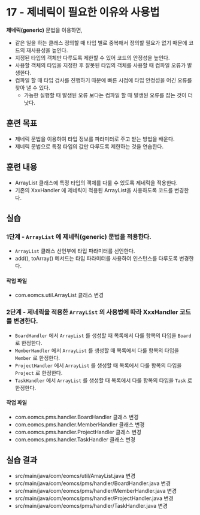 # 17 - 제네릭이 필요한 이유와 사용법

**제네릭(generic)** 문법을 이용하면,

- 같은 일을 하는 클래스 정의할 때 타입 별로 중복해서 정의할 필요가 없기 때문에 코드의 재사용성을 높인다. 
- 지정된 타입의 객체만 다루도록 제한할 수 있어 코드의 안정성을 높인다.
- 사용할 객체의 타입을 지정한 후 잘못된 타입의 객체를 사용할 때 컴파일 오류가 발생한다.
- 컴파일 할 때 타입 검사를 진행하기 때문에 빠른 시점에 타입 안정성을 어긴 오류를 찾아 낼 수 있다.
  - 가능한 실행할 때 발생된 오류 보다는 컴파일 할 때 발생된 오류를 잡는 것이 더 낫다.


## 훈련 목표

- 제네릭 문법을 이용하여 타입 정보를 파라미터로 주고 받는 방법을 배운다.
- 제네릭 문법으로 특정 타입의 값만 다루도록 제한하는 것을 연습한다.

## 훈련 내용

- ArrayList 클래스에 특정 타입의 객체를 다룰 수 있도록 제네릭을 적용한다.
- 기존의 XxxHandler 에 제네릭이 적용된 ArrayList을 사용하도록 코드를 변경한다.


## 실습

### 1단계 - `ArrayList` 에 제네릭(generic) 문법을 적용한다.

- `ArrayList` 클래스 선언부에 타입 파라미터를 선언한다.
- add(), toArray() 메서드는 타입 파라미터를 사용하여 인스턴스를 다루도록 변경한다.

#### 작업 파일

- com.eomcs.util.ArrayList 클래스 변경

### 2단계 - 제네릭을 적용한 `ArrayList` 의 사용법에 따라 XxxHandler 코드를 변경한다.

- `BoardHandler` 에서 `ArrayList` 를 생성할 때 목록에서 다룰 항목의 타입을 `Board` 로 한정한다.  
- `MemberHandler` 에서 `ArrayList` 를 생성할 때 목록에서 다룰 항목의 타입을 `Member` 로 한정한다.  
- `ProjectHandler` 에서 `ArrayList` 를 생성할 때 목록에서 다룰 항목의 타입을 `Project` 로 한정한다.  
- `TaskHandler` 에서 `ArrayList` 를 생성할 때 목록에서 다룰 항목의 타입을 `Task` 로 한정한다.  


#### 작업 파일

- com.eomcs.pms.handler.BoardHandler 클래스 변경
- com.eomcs.pms.handler.MemberHandler 클래스 변경
- com.eomcs.pms.handler.ProjectHandler 클래스 변경
- com.eomcs.pms.handler.TaskHandler 클래스 변경


## 실습 결과

- src/main/java/com/eomcs/util/ArrayList.java 변경
- src/main/java/com/eomcs/pms/handler/BoardHandler.java 변경
- src/main/java/com/eomcs/pms/handler/MemberHandler.java 변경
- src/main/java/com/eomcs/pms/handler/ProjectHandler.java 변경
- src/main/java/com/eomcs/pms/handler/TaskHandler.java 변경
